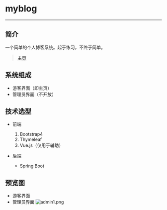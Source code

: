 # myblog
---

## 简介
一个简单的个人博客系统。起于练习，不终于简单。
> [主页](http://47.114.190.23:8080/)

## 系统组成
* 游客界面（即主页）
* 管理员界面（不开放）

## 技术选型

* 前端
  1. Bootstrap4
  2. Thymeleaf
  3. Vue.js（仅用于辅助）
  
* 后端
  * Spring Boot
## 预览图
* 游客界面
* 管理员界面
![admin1.png](../IMG-Storage/myblog-img/admin1.png)
